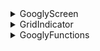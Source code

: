 <details>
    <summary>GooglyScreen</summary>
MicroPython to start, Arduino if needed.  Animating the googly eyes and periodically sending movement/humidity data to the cloud to start with, touch screen features later.

* [D1 Mini](https://www.wemos.cc/en/latest/d1/d1_mini.html) or [S2 Mini](https://www.wemos.cc/en/latest/s2/s2_mini.html)
* [2.4" ILI9341 LCD](https://www.wemos.cc/en/latest/d1_mini_shield/tft_2_4.html) with XPT2046 touch controller.
  * An [active repo](https://github.com/rdagger/micropython-ili9341) with MicroPython drivers for both LCD & touch controller.
* [LIS3DH Accelerometer](https://www.adafruit.com/product/2809)
  * Adafruit's [CircuitPython driver](https://github.com/adafruit/Adafruit_CircuitPython_LIS3DH)
  * A 2018 [MicroPython port](https://github.com/hdsjulian/micropov/blob/master/lis3dh.py)
* [Si7021 Temp/RH Sensor](https://www.adafruit.com/product/3251) 
  * Adafruit's [CircuitPython driver](https://github.com/adafruit/Adafruit_CircuitPython_SI7021)
  * A 2017 [MicroPython port](https://github.com/chrisbalmer/micropython-si7021)
* ...
</details>

<details>
    <summary>GridIndicator</summary>
Another MicroPython project, periodically polling the cloud data.  I'm picturing a ~2" cube with a single bouncing LED while waiting for "complete" signal, and a full-on screen on complete.

* [D1 Mini](https://www.wemos.cc/en/latest/d1/d1_mini.html)
* [Matrix LED Shield](https://www.wemos.cc/en/latest/d1_mini_shield/matrix_led.html) and [this driver](https://github.com/mcauser/micropython-tm1640)
* 9v (PP3) battery with regulation circuitry sandwiched underneath LED shield on a [proto shield](https://www.wemos.cc/en/latest/d1_mini_shield/protoboard.html).  Not a fancy battery, but cheap and i always have them around for the smoke detectors.  They're about the same footprint as a D1 Mini too.
* ...
</details>

<details>
    <summary>GooglyFunctions</summary>
Quick and dirty Azure Functions [HTTP Triggers](https://docs.microsoft.com/en-us/azure/azure-functions/functions-bindings-http-webhook-trigger?tabs=csharp) & Blob Storage [Bindings](https://docs.microsoft.com/en-us/azure/azure-functions/functions-bindings-storage-blob).
</details>

